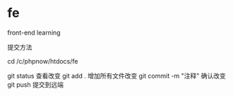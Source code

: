 fe
==

front-end learning

提交方法

cd /c/phpnow/htdocs/fe

git status 查看改变
git add .  增加所有文件改变
git commit -m "注释" 确认改变
git push 提交到远端